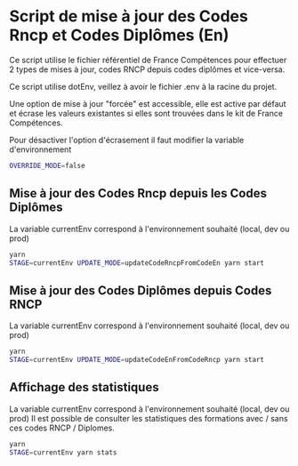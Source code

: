# Script de mise à jour des Codes Rncp et Codes Diplômes (En)

Ce script utilise le fichier référentiel de France Compétences pour effectuer 2 types de mises à jour, codes RNCP depuis codes diplômes et vice-versa.

Ce script utilise dotEnv, veillez à avoir le fichier .env à la racine du projet.

Une option de mise à jour "forcée" est accessible, elle est active par défaut et écrase les valeurs existantes si elles sont trouvées dans le kit de France Compétences.

Pour désactiver l'option d'écrasement il faut modifier la variable d'environnement

```sh
OVERRIDE_MODE=false
```

## Mise à jour des Codes Rncp depuis les Codes Diplômes

La variable currentEnv correspond à l'environnement souhaité (local, dev ou prod)

```sh
yarn
STAGE=currentEnv UPDATE_MODE=updateCodeRncpFromCodeEn yarn start
```

## Mise à jour des Codes Diplômes depuis Codes RNCP

La variable currentEnv correspond à l'environnement souhaité (local, dev ou prod)

```sh
yarn
STAGE=currentEnv UPDATE_MODE=updateCodeEnFromCodeRncp yarn start
```

## Affichage des statistiques

La variable currentEnv correspond à l'environnement souhaité (local, dev ou prod)
Il est possible de consulter les statistiques des formations avec / sans ces codes RNCP / Diplomes.

```sh
yarn
STAGE=currentEnv yarn stats
```
